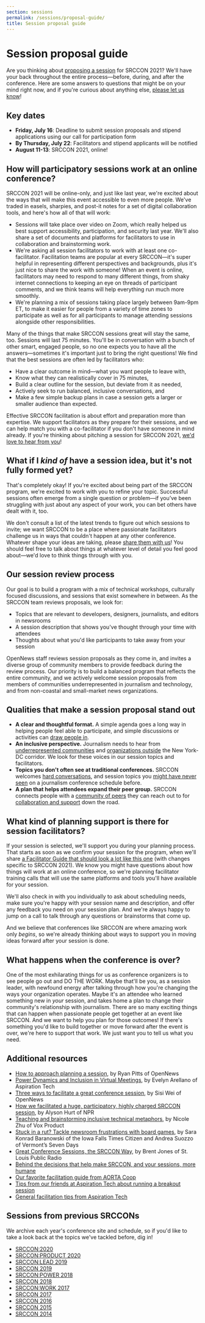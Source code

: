 ```yaml
---
section: sessions
permalink: /sessions/proposal-guide/
title: Session proposal guide
---
```


# Session proposal guide

Are you thinking about [proposing a session](/participation/form) for SRCCON 2021? We'll have your back throughout the entire process—before, during, and after the conference. Here are some answers to questions that might be on your mind right now, and if you're curious about anything else, [please let us know](mailto:srccon@opennews.org)!

## Key dates

* **Friday, July 16**: Deadline to submit session proposals and stipend applications using our call for participation form
* **By Thursday, July 22**: Facilitators and stipend applicants will be notified
* **August 11-13**: SRCCON 2021, online!

## How will participatory sessions work at an online conference?

SRCCON 2021 will be online-only, and just like last year, we're excited about the ways that will make this event accessible to even more people. We've traded in easels, sharpies, and post-it notes for a set of digital collaboration tools, and here's how all of that will work:

* Sessions will take place over video on Zoom, which really helped us best support accessibility, participation, and security last year. We'll also share a set of documents and platforms for facilitators to use in collaboration and brainstorming work.
* We're asking all session facilitators to work with at least one co-facilitator. Facilitation teams are popular at every SRCCON—it's super helpful in representing different perspectives and backgrounds, plus it's just nice to share the work with someone! When an event is online, facilitators may need to respond to many different things, from shaky internet connections to keeping an eye on threads of participant comments, and we think teams will help everything run much more smoothly.
* We're planning a mix of sessions taking place largely between 9am-9pm ET, to make it easier for people from a variety of time zones to participate as well as for all participants to manage attending sessions alongside other responsibilities.

Many of the things that make SRCCON sessions great will stay the same, too. Sessions will last 75 minutes. You'll be in conversation with a bunch of other smart, engaged people, so no one expects you to have all the answers—sometimes it's important just to bring the right questions! We find that the best sessions are often led by facilitators who:

* Have a clear outcome in mind—what you want people to leave with,
* Know what they can realistically cover in 75 minutes,  
* Build a clear outline for the session, but deviate from it as needed,
* Actively seek to run balanced, inclusive conversations, and
* Make a few simple backup plans in case a session gets a larger or smaller audience than expected.

Effective SRCCON facilitation is about effort and preparation more than expertise. We support facilitators as they prepare for their sessions, and we can help match you with a co-facilitator if you don't have someone in mind already. If you're thinking about pitching a session for SRCCON 2021, [we'd love to hear from you](/participation/form)!

## What if I _kind of_ have a session idea, but it's not fully formed yet?

That's completely okay! If you're excited about being part of the SRCCON program, we're excited to work with you to refine your topic. Successful sessions often emerge from a single question or problem—if you’ve been struggling with just about any aspect of your work, you can bet others have dealt with it, too.

We don't consult a list of the latest trends to figure out which sessions to invite; we want SRCCON to be a place where passionate facilitators challenge us in ways that couldn't happen at any other conference. Whatever shape your ideas are taking, please [share them with us](/participation/form)! You should feel free to talk about things at whatever level of detail you feel good about—we'd love to think things through with you.

## Our session review process

Our goal is to build a program with a mix of technical workshops, culturally focused discussions, and sessions that exist somewhere in between. As the SRCCON team reviews proposals, we look for:

* Topics that are relevant to developers, designers, journalists, and editors in newsrooms
* A session description that shows you've thought through your time with attendees
* Thoughts about what you'd like participants to take away from your session

OpenNews staff reviews session proposals as they come in, and invites a diverse group of community members to provide feedback during the review process. Our priority is to build a balanced program that reflects the entire community, and we actively welcome session proposals from members of communities underrepresented in journalism and technology, and from non-coastal and small-market news organizations.

## Qualities that make a session proposal stand out

* **A clear and thoughtful format.** A simple agenda goes a long way in helping people feel able to participate, and simple discussions or activities can [draw people in](https://2016.srccon.org/schedule/#_session-illustrating-investigations).
* **An inclusive perspective.** Journalism needs to hear from [underrepresented communities](https://2016.srccon.org/schedule/#_session-underrepresented-managers) and [organizations outside](https://2017.srccon.org/schedule/#_session-local-data-journalism) the New York-DC corridor. We look for these voices in our session topics and facilitators.
* **Topics you don't often see at traditional conferences.** SRCCON welcomes [hard conversations](https://work.srccon.org/schedule/#_session-mental-health-support), and session topics you [might have never seen](https://2017.srccon.org/schedule/#_session-overcoming-personality-traits) on a journalism conference schedule before.
* **A plan that helps attendees expand their peer group.** SRCCON connects people with a [community of peers](https://2017.srccon.org/schedule/#_session-people-of-color-newsrooms) they can reach out to for [collaboration and support](https://work.srccon.org/schedule/#_session-like-a-boss) down the road.

## What kind of planning support is there for session facilitators?

If your session is selected, we'll support you during your planning process. That starts as soon as we confirm your session for the program, when we'll share [a Facilitator Guide that should look a lot like this one](https://product.srccon.org/facilitators/) (with changes specific to SRCCON 2021). We know you might have questions about how things will work at an online conference, so we're planning facilitator training calls that will use the same platforms and tools you'll have available for your session.

We'll also check in with you individually to ask about scheduling needs, make sure you're happy with your session name and description, and offer any feedback you need on your session plan. And we're always happy to jump on a call to talk through any questions or brainstorms that come up.

And we believe that conferences like SRCCON are where amazing work only _begins_, so we're already thinking about ways to support you in moving ideas forward after your session is done.

## What happens when the conference is over?

One of the most exhilarating things for us as conference organizers is to see people go out and DO THE WORK. Maybe that'll be you, as a session leader, with newfound energy after talking through how you're changing the ways your organization operates. Maybe it's an attendee who learned something new in _your_ session, and takes home a plan to change their community's relationship with journalism. There are so many exciting things that can happen when passionate people get together at an event like SRCCON. And we want to help you plan for those outcomes! If there's something you'd like to build together or move forward after the event is over, we're here to support that work. We just want you to tell us what you need.

## Additional resources
 
* [How to approach planning a session](https://opennews.org/blog/srccon-session-planning/), by Ryan Pitts of OpenNews
* [Power Dynamics and Inclusion in Virtual Meetings](https://aspirationtech.org/blog/virtualmeetingpowerdynamics), by Evelyn Arellano of Aspiration Tech
* [Three ways to facilitate a great conference session](https://opennews.org/blog/srccon-facilitator-recs-one/), by Sisi Wei of OpenNews
* [How we facilitated a huge, participatory, highly charged SRCCON session](https://opennews.org/blog/srccon-facilitator-recs-two/), by Alyson Hurt of NPR
* [Teaching and brainstorming inclusive technical metaphors](https://source.opennews.org/articles/teaching-and-brainstorming-inclusive-technical-met/), by Nicole Zhu of Vox Product
* [Stuck in a rut? Tackle newsroom frustrations with board games](https://source.opennews.org/articles/newsroom-frustration-games/), by Sara Konrad Baranowski of the Iowa Falls Times Citizen and Andrea Suozzo of Vermont’s Seven Days
* [Great Conference Sessions, the SRCCON Way](https://source.opennews.org/articles/srccon-great-conference-sessions/), by Brent Jones of St. Louis Public Radio
* [Behind the decisions that help make SRCCON, and your sessions, more humane](https://opennews.org/blog/srccon-human-stuff/)
* [Our favorite facilitation guide from AORTA Coop](https://aorta.coop/portfolio_page/facilitation-in-motion/)
* [Tips from our friends at Aspiration Tech about running a breakout session](https://facilitation.aspirationtech.org/index.php?title=Facilitation:Break-Outs)
* [General facilitation tips from Aspiration Tech](https://facilitation.aspirationtech.org/index.php?title=Facilitation:Facilitator_Guidelines)

## Sessions from previous SRCCONs

We archive each year's conference site and schedule, so if you'd like to take a look back at the topics we've tackled before, dig in!

* [SRCCON:2020](https://2020.srccon.org/schedule/)
* [SRCCON:PRODUCT 2020](https://product.srccon.org/schedule/)
* [SRCCON:LEAD 2019](https://lead.srccon.org/schedule/)
* [SRCCON 2019](https://2019.srccon.org/schedule/)
* [SRCCON:POWER 2018](https://power.srccon.org/schedule/)
* [SRCCON 2018](https://2018.srccon.org/schedule/)
* [SRCCON:WORK 2017](https://work.srccon.org/schedule/)
* [SRCCON 2017](https://2017.srccon.org/schedule/)
* [SRCCON 2016](https://2016.srccon.org/schedule/)
* [SRCCON 2015](https://2015.srccon.org/schedule/)
* [SRCCON 2014](https://2014.srccon.org/schedule/)
